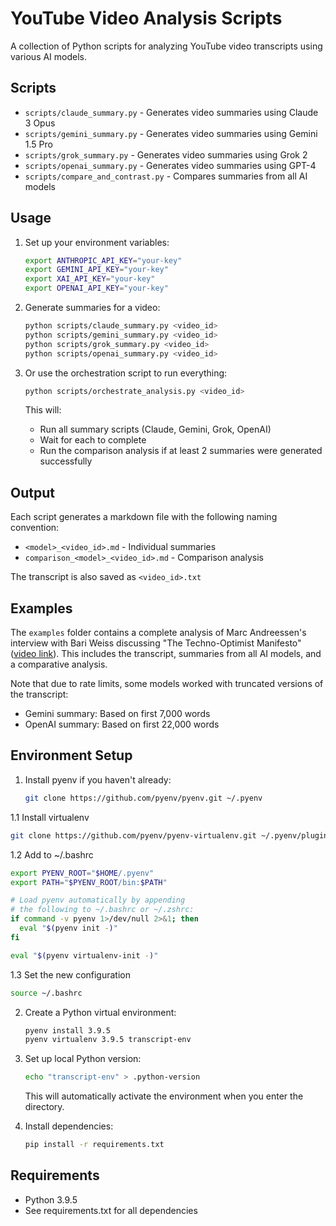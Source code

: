 # YouTube Video Analysis Scripts

A collection of Python scripts for analyzing YouTube video transcripts using various AI models.

## Scripts

- `scripts/claude_summary.py` - Generates video summaries using Claude 3 Opus
- `scripts/gemini_summary.py` - Generates video summaries using Gemini 1.5 Pro
- `scripts/grok_summary.py` - Generates video summaries using Grok 2
- `scripts/openai_summary.py` - Generates video summaries using GPT-4
- `scripts/compare_and_contrast.py` - Compares summaries from all AI models

## Usage

1. Set up your environment variables:
   ```bash
   export ANTHROPIC_API_KEY="your-key"
   export GEMINI_API_KEY="your-key"
   export XAI_API_KEY="your-key"
   export OPENAI_API_KEY="your-key"
   ```

2. Generate summaries for a video:
   ```bash
   python scripts/claude_summary.py <video_id>
   python scripts/gemini_summary.py <video_id>
   python scripts/grok_summary.py <video_id>
   python scripts/openai_summary.py <video_id>
   ```

3. Or use the orchestration script to run everything:
   ```bash
   python scripts/orchestrate_analysis.py <video_id>
   ```
   This will:
   - Run all summary scripts (Claude, Gemini, Grok, OpenAI)
   - Wait for each to complete
   - Run the comparison analysis if at least 2 summaries were generated successfully

## Output

Each script generates a markdown file with the following naming convention:
- `<model>_<video_id>.md` - Individual summaries
- `comparison_<model>_<video_id>.md` - Comparison analysis

The transcript is also saved as `<video_id>.txt`

## Examples

The `examples` folder contains a complete analysis of Marc Andreessen's interview with Bari Weiss discussing "The Techno-Optimist Manifesto" ([video link](https://www.youtube.com/watch?v=sgTeZXw-ytQ)). This includes the transcript, summaries from all AI models, and a comparative analysis.

Note that due to rate limits, some models worked with truncated versions of the transcript:
- Gemini summary: Based on first 7,000 words
- OpenAI summary: Based on first 22,000 words

## Environment Setup

1. Install pyenv if you haven't already:
   ```bash
   git clone https://github.com/pyenv/pyenv.git ~/.pyenv
   ```
1.1 Install virtualenv
   ```bash
   git clone https://github.com/pyenv/pyenv-virtualenv.git ~/.pyenv/plugins/pyenv-virtualenv
   ```
1.2 Add to ~/.bashrc
   ```bash
   export PYENV_ROOT="$HOME/.pyenv"
   export PATH="$PYENV_ROOT/bin:$PATH"
   
   # Load pyenv automatically by appending
   # the following to ~/.bashrc or ~/.zshrc:
   if command -v pyenv 1>/dev/null 2>&1; then
     eval "$(pyenv init -)"
   fi
   
   eval "$(pyenv virtualenv-init -)"
   ```
1.3 Set the new configuration
   ```bash
   source ~/.bashrc
   ```
2. Create a Python virtual environment:
   ```bash
   pyenv install 3.9.5
   pyenv virtualenv 3.9.5 transcript-env
   ```

3. Set up local Python version:
   ```bash
   echo "transcript-env" > .python-version
   ```
   This will automatically activate the environment when you enter the directory.

4. Install dependencies:
   ```bash
   pip install -r requirements.txt
   ```

## Requirements

- Python 3.9.5
- See requirements.txt for all dependencies
